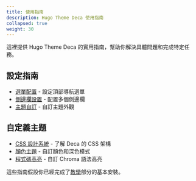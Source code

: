 ```yaml
---
title: 使用指南
description: Hugo Theme Deca 使用指南
collapsed: true
weight: 30
---
```


這裡提供 Hugo Theme Deca 的實用指南，幫助你解決具體問題和完成特定任務。

## 設定指南

- [選單配置](./configuration/menu) - 設定頂部導航選單
- [側邊欄設置](./configuration/sidebar) - 配置多個側邊欄
- [主題自訂](./configuration/customization) - 自訂主題外觀

## 自定義主題

- [CSS 設計系統](./customization/css-design) - 了解 Deca 的 CSS 架構
- [顏色主題](./customization/color-theme) - 自訂顏色和深色模式
- [程式碼高亮](./customization/syntax-highlighting) - 自訂 Chroma 語法高亮

這些指南假設你已經完成了[教學](../tutorials)部分的基本安裝。